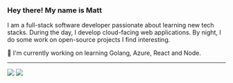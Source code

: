 ### Hey there! My name is Matt

I am a full-stack software developer passionate about learning new tech stacks. During the day, I develop cloud-facing web applications. By night, I do some work on open-source projects I find interesting.

🌱 I'm currently working on learning Golang, Azure, React and Node.

---


<a href="https://www.linkedin.com/in/matthew-h-irby/" alt="LinkedIn" target="_blank"><img src="https://img.shields.io/badge/Connect-blue?logo=linkedin&style=plastic" /></a>
<a href="mailto:m@irby.io" target="_blank"><img src="https://img.shields.io/badge/Email-black?logo=microsoft&style=plastic" /></a>
